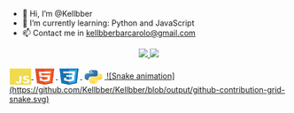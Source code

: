 - 👋 Hi, I’m @Kellbber
- 🌱 I’m currently learning: 
Python and JavaScript 
- 📫 Contact me in
kellbberbarcarolo@gmail.com

<div align="center">
  <a href="https://github.com/Kellbber">
  <img height="160em" src="https://github-readme-stats.vercel.app/api?username=Kellbber&show_icons=true&theme=dark&include_all_commits=true&count_private=true"/>
  <img height="160em" src="https://github-readme-stats.vercel.app/api/top-langs/?username=Kellbber&layout=compact&langs_count=7&theme=dark"/>
</div>
  </div>
<div style="display: inline_block"><br>
  <img align="center" alt="KB-Js" height="30" width="40" src="https://raw.githubusercontent.com/devicons/devicon/master/icons/javascript/javascript-plain.svg">
  <img align="center" alt="KB-HTML" height="30" width="40" src="https://raw.githubusercontent.com/devicons/devicon/master/icons/html5/html5-original.svg">
  <img align="center" alt="KB-CSS" height="30" width="40" src="https://raw.githubusercontent.com/devicons/devicon/master/icons/css3/css3-original.svg">
  <img align="center" alt="KB-Python" height="30" width="40" src="https://raw.githubusercontent.com/devicons/devicon/master/icons/python/python-original.svg">
  ![Snake animation](https://github.com/Kellbber/Kellbber/blob/output/github-contribution-grid-snake.svg)
   </div>
   

